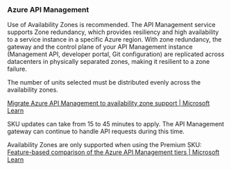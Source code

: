 ### Azure API Management

Use of Availability Zones is recommended. The API Management service supports Zone redundancy, which provides resiliency and high availability to a service instance in a specific Azure region. With zone redundancy, the gateway and the control plane of your API Management instance (Management API, developer portal, Git configuration) are replicated across datacenters in physically separated zones, making it resilient to a zone failure.

The number of units selected must be distributed evenly across the availability zones.

[Migrate Azure API Management to availability zone support | Microsoft Learn](https://learn.microsoft.com/en-us/azure/availability-zones/migrate-api-mgt)

SKU updates can take from 15 to 45 minutes to apply. The API Management gateway can continue to handle API requests during this time.

Availability Zones are only supported when using the Premium SKU: [Feature-based comparison of the Azure API Management tiers | Microsoft Learn](https://learn.microsoft.com/en-us/azure/api-management/api-management-features)